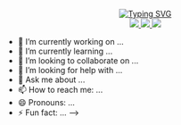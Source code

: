 <p align="center">
<a href="https://github.com/drkostas">
    <img src="https://readme-typing-svg.demolab.com?font=Georgia&size=18&duration=2000&pause=100&center=true&multiline=true&width=500&height=80&repeat=false&lines=Stephen+Eades;Software+Engineer+%7C+Researcher+%7C+Investor;Robotics+%7C+AI/ML+%7C+Automation+%7C+Web3+%7C+Visualizations" alt="Typing SVG" />
</a>
<br/>

<a href="https://stepheneades.com">
    <img src="https://img.shields.io/badge/Website-stepheneades.com-red?style=flat-square">
</a>  
<a href="https://www.linkedin.com/in/stephen-eades/">
    <img src="https://img.shields.io/badge/-Linkedin-blue?style=flat-square&logo=linkedin">
</a>
<a href="mailto:contact@stepheneades.info">
    <img src="https://img.shields.io/badge/-Email-red?style=flat-square&logo=gmail&logoColor=white">
</a>
</p>

- 🔭 I’m currently working on ...
- 🌱 I’m currently learning ...
- 👯 I’m looking to collaborate on ...
- 🤔 I’m looking for help with ...
- 💬 Ask me about ...
- 📫 How to reach me: ...
- 😄 Pronouns: ...
- ⚡ Fun fact: ...
-->
